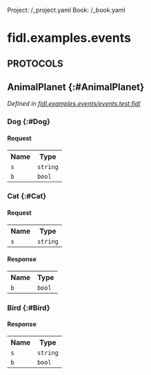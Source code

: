 Project: /_project.yaml
Book: /_book.yaml

# fidl.examples.events


## **PROTOCOLS**

## AnimalPlanet {:#AnimalPlanet}
*Defined in [fidl.examples.events/events.test.fidl](https://fuchsia.googlesource.com/fuchsia/+/master/zircon/tools/fidl/examples/events.test.fidl#7)*


### Dog {:#Dog}


#### Request
<table>
    <tr><th>Name</th><th>Type</th></tr>
    <tr>
            <td><code>s</code></td>
            <td>
                <code>string</code>
            </td>
        </tr><tr>
            <td><code>b</code></td>
            <td>
                <code>bool</code>
            </td>
        </tr></table>



### Cat {:#Cat}


#### Request
<table>
    <tr><th>Name</th><th>Type</th></tr>
    <tr>
            <td><code>s</code></td>
            <td>
                <code>string</code>
            </td>
        </tr></table>


#### Response
<table>
    <tr><th>Name</th><th>Type</th></tr>
    <tr>
            <td><code>b</code></td>
            <td>
                <code>bool</code>
            </td>
        </tr></table>

### Bird {:#Bird}




#### Response
<table>
    <tr><th>Name</th><th>Type</th></tr>
    <tr>
            <td><code>s</code></td>
            <td>
                <code>string</code>
            </td>
        </tr><tr>
            <td><code>b</code></td>
            <td>
                <code>bool</code>
            </td>
        </tr></table>
















